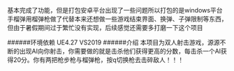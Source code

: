 基本完成了功能，但是打包安卓平台出现了一些问题所以打包的是windows平台手榴弹用榴弹枪做了代替本来还想做一些游戏结束界面、换弹、子弹限制等东西，但由于暑假期间过于繁忙没有实现，后续感觉还需要多打磨一下这个项目

######环境依赖
UE4.27
VS2019
######介绍
本项目为双人射击游戏，源源不断的出现AI向你射击，你需要做的就是击杀他们获得更高的分数，每击杀一个AI获得20分。你有两把枪步枪与榴弹枪，按q切换枪去击碎敌人！！！